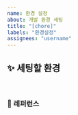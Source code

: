 ```yaml
---
name: 환경 설정
about: 개발 환경 세팅
title: "[chore]"
labels: "환경설정"
assignees: "username"
---
```


## ✨ 세팅할 환경

<br>

### 📕 레퍼런스
